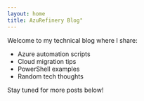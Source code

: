 ```yaml
---
layout: home
title: AzuRefinery Blog"
---
```


Welcome to my technical blog where I share:
- Azure automation scripts
- Cloud migration tips
- PowerShell examples
- Random tech thoughts

Stay tuned for more posts below!
